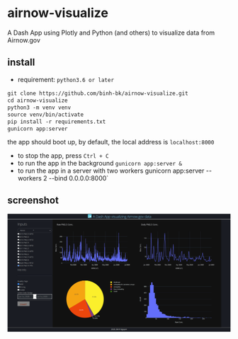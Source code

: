 # airnow-visualize
A Dash App using Plotly and Python (and others) to visualize data from Airnow.gov

## install
- requirement: `python3.6 or later`
```
git clone https://github.com/binh-bk/airnow-visualize.git
cd airnow-visualize
python3 -m venv venv
source venv/bin/activate
pip install -r requirements.txt
gunicorn app:server
```
the app should boot up, by default, the local address is `localhost:8000`

- to stop the app, press `Ctrl + C`
- to run the app in the background `gunicorn app:server &`
- to run the app in a server with two workers gunicorn app:server --workers 2 --bind 0.0.0.0:8000`

## screenshot

  <p align="center">
    <img src="img/screenshot.png"/>
  </p
